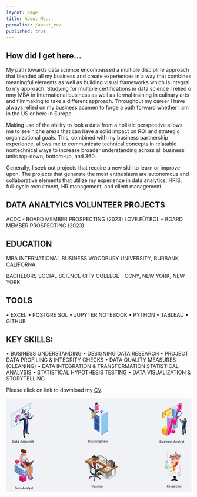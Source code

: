 ```yaml
---
layout: page
title: About Me...
permalink: /about_me/
published: true
---
```



How did I get here... 
---
My path towards data science encompassed a multiple discipline approach that blended all my business and create experiences in a way that combines meaningful elements as well as building visual frameworks which is integral to my approach. Studying for multiple certifications in data science I relied o nmy MBA in International business as well as formal training in culinary arts and filmmaking to take a different approach.  Throughout my career I have always relied on my business acumen to forge a path forward whether I am in the US or here in Europe.

Making use of the ability to look a data from a holistic perspective allows me to see niche areas that can have a solid impact on ROI and strategic organizational goals.  This, combined with my business partnership experience, allows me to communicate technical concepts in relatable nontechnical ways to increase broader understanding across all business units top-down, bottom-up, and 360. 

Generally, I seek out projects that require a new skill to learn or improve upon. The projects that generate the most enthusiasm are autonomous and collaborative elements that utilize my experience in data analytics, HRIS, full-cycle recruitment, HR management, and client management.

DATA ANALTYICS VOLUNTEER PROJECTS
---
ACDC - BOARD MEMBER PROSPECTING (2023)
LOVE.FÙTBOL – BOARD MEMBER PROSPECTING (2023)

EDUCATION
---
 
MBA INTERNATIONAL BUSINESS
WOODBURY UNIVERSITY, BURBANK CALIFORNA,  

BACHELORS SOCIAL SCIENCE
CITY COLLEGE - CCNY, NEW YORK, NEW YORK

TOOLS
---
•	EXCEL •	POSTGRE SQL •	JUPYTER NOTEBOOK •	PYTHON •	TABLEAU •	GITHUB

KEY SKILLS: 
---
•	BUSINESS UNDERSTANDING •	DESIGNING DATA RESEARCH •	PROJECT DATA PROFILING & INTEGRITY CHECKS •	 DATA QUALITY MEASURES (CLEANING) •	DATA INTEGRATION & TRANSFORMATION  STATISTICAL ANALYSIS •	STATISTICAL HYPOTHESIS TESTING •	DATA VISUALIZATION & STORYTELLING

Please click on link to download my [CV](https://github.com/senoel123/senoel123.github.io/raw/master/SEN_CV_7.pdf).

![image](/images/Data_Science_Possible_Roles_fin.jpg)
